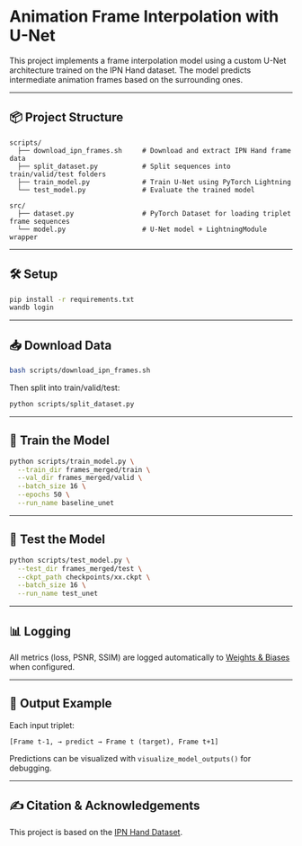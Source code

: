 # Animation Frame Interpolation with U-Net

This project implements a frame interpolation model using a custom U-Net architecture trained on the IPN Hand dataset. The model predicts intermediate animation frames based on the surrounding ones.

---

## 📦 Project Structure

```
scripts/
  ├── download_ipn_frames.sh     # Download and extract IPN Hand frame data
  ├── split_dataset.py           # Split sequences into train/valid/test folders
  ├── train_model.py             # Train U-Net using PyTorch Lightning
  └── test_model.py              # Evaluate the trained model

src/
  ├── dataset.py                 # PyTorch Dataset for loading triplet frame sequences
  └── model.py                   # U-Net model + LightningModule wrapper
```

---

## 🛠 Setup

```bash
pip install -r requirements.txt
wandb login
```

---

## 📥 Download Data

```bash
bash scripts/download_ipn_frames.sh
```

Then split into train/valid/test:

```bash
python scripts/split_dataset.py
```

---

## 🚀 Train the Model

```bash
python scripts/train_model.py \
  --train_dir frames_merged/train \
  --val_dir frames_merged/valid \
  --batch_size 16 \
  --epochs 50 \
  --run_name baseline_unet
```

---

## 🧪 Test the Model

```bash
python scripts/test_model.py \
  --test_dir frames_merged/test \
  --ckpt_path checkpoints/xx.ckpt \
  --batch_size 16 \
  --run_name test_unet
```

---

## 📊 Logging

All metrics (loss, PSNR, SSIM) are logged automatically to [Weights & Biases](https://wandb.ai/) when configured.

---

## 📁 Output Example

Each input triplet:  
```
[Frame t-1, → predict → Frame t (target), Frame t+1]
```

Predictions can be visualized with `visualize_model_outputs()` for debugging.

---

## ✍️ Citation & Acknowledgements

This project is based on the [IPN Hand Dataset](https://gibranbenitez.github.io/IPN_Hand/).
